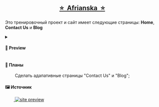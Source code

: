 <h2 align="center"><a href="https://nilienta.github.io/Afrianska/index.html/">⭐&nbsp; Afrianska &nbsp;⭐</a></h2>

Это тренировочный проект и сайт имеет следующие страницы: <b>Home</b>, <b>Contact Us</b> и <b>Blog</b>
<details>
  <summary><h4>💫&nbsp;Preview</h4></summary>
  <br>
  <img alt="site preview" src="https://user-images.githubusercontent.com/97403514/215566770-fde195a6-9c0e-445b-ac08-9c8d1f4de03f.PNG">
</details>

<h4>📝&nbsp;Планы</h4>
  &emsp;&emsp; Сделать адапативные страницы "Contact Us" и "Blog";

<h4>🖼&nbsp;Источник</h4>
  &emsp;&emsp;<a href="https://www.figma.com/file/8MRflu28KdivJ1rWFYD3tA/HTML-CSS-course-2022?node-id=0%3A1539">  <img alt="site preview" src="https://img.shields.io/badge/figma-%23F24E1E.svg?style=Flat&logo=figma&logoColor=white"></a>
